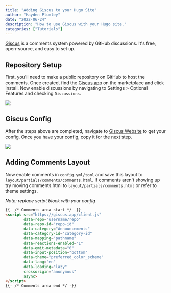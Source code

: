 ```yaml
---
title: "Adding Giscus to your Hugo Site"
author: "Hayden Plumley"
date: "2022-06-24"
description: "How to use Giscus with your Hugo site."
categories: ["Tutorials"]
---
```


[Giscus](https://github.com/giscus/giscus) is a comments system powered by GitHub discussions. It's free, open-source, and easy to set up. 

## Repository Setup
First, you'll need to make a public repository on GitHub to host the comments. Once created, find the [Giscus app](https://github.com/apps/giscus) on the marketplace and click install. Now enable discussions by navigating to Settings > Optional Features and checking `Discussions`.

![](../../images/installing-giscus.webp)

## Giscus Config
After the steps above are completed, navigate to [Giscus Website](https://giscus.app) to get your config. Once you have your config, copy it for the next step.

![](../../images/giscus-website.webp)


## Adding Comments Layout
Now enable comments in `config.yml/toml` and save this layout to `layout/partials/comments/comments.html`. If comments aren't showing up try moving comments.html to `layout/partials/comments.html` or refer to theme settings.

*Note: replace script block with your config*

``` html
{{- /* Comments area start */ -}}
<script src="https://giscus.app/client.js"
        data-repo="username/repo"
        data-repo-id="repo-id"
        data-category="Announcements"
        data-category-id="category-id"
        data-mapping="pathname"
        data-reactions-enabled="1"
        data-emit-metadata="0"
        data-input-position="bottom"
        data-theme="preferred_color_scheme"
        data-lang="en"
        data-loading="lazy"
        crossorigin="anonymous"
        async>
</script>
{{- /* Comments area end */ -}}
```
